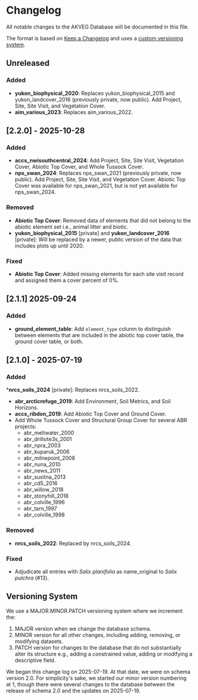 # Changelog

All notable changes to the AKVEG Database will be documented in this file.

The format is based on [Keep a Changelog](https://keepachangelog.com/en/1.1.0/) and uses a [custom versioning 
system](#versioning-system).

## Unreleased

### Added

* **yukon_biophysical_2020**: Replaces yukon_biophysical_2015 and yukon_landcover_2016 (previously private, now 
  public). Add Project, Site, Site Visit, and Vegetation Cover.
* **aim_various_2023**: Replaces aim_various_2022.

## [2.2.0] - 2025-10-28

### Added

* **accs_nwisouthcentral_2024**: Add Project, Site, Site Visit, Vegetation Cover, Abiotic Top Cover, and Whole Tussock 
  Cover.
* **nps_swan_2024**: Replaces nps_swan_2021 (previously private, now public). Add Project, Site, Site Visit, and 
  Vegetation Cover. Abiotic Top Cover was available for nps_swan_2021, but is not yet available for nps_swan_2024.

### Removed

* **Abiotic Top Cover**: Removed data of elements that did not belong to the abiotic element set i.e., animal litter 
  and biotic.
* **yukon_biophysical_2015** [private] and **yukon_landcover_2016** [private]: Will be replaced by a newer, public 
  version 
  of the data that includes plots up until 2020.

### Fixed

* **Abiotic Top Cover**: Added missing elements for each site visit record and assigned them a cover percent of 0%.

## [2.1.1] 2025-09-24

### Added

* **ground_element_table**: Add `element_type` column to distinguish between elements that are included in the 
  abiotic top cover table, the ground cover table, or both.

## [2.1.0] - 2025-07-19

### Added

***nrcs_soils_2024** [private]: Replaces nrcs_soils_2022.
* **abr_arcticrefuge_2019**: Add Environment, Soil Metrics, and Soil Horizons.
* **accs_ribdon_2019**: Add Abiotic Top Cover and Ground Cover.
* Add Whole Tussock Cover and Structural Group Cover for several ABR projects:
  * abr_meltwater_2000
  * abr_drillsite3s_2001
  * abr_npra_2003
  * abr_kuparuk_2006
  * abr_milnepoint_2008
  * abr_nuna_2010
  * abr_news_2011
  * abr_susitna_2013
  * abr_cd5_2016
  * abr_willow_2018
  * abr_stonyhill_2018
  * abr_colville_1996
  * abr_tarn_1997
  * abr_colville_1998

### Removed

* **nrcs_soils_2022**: Replaced by nrcs_soils_2024.

### Fixed

* Adjudicate all entries with *Salix planifolia* as name_original to *Salix pulchra* (#13).

## Versioning System

We use a MAJOR.MINOR.PATCH versioning system where we increment the:

1. MAJOR version when we change the database schema.
2. MINOR version for all other changes, including adding, removing, or modifying datasets.
3. PATCH version for changes to the database that do not substantially alter its structure e.g.,
   adding a constrained value, adding or modifying a descriptive field.

We began this change log on 2025-07-19. At that date, we were on schema version 2.0. For simplicity's sake, we started 
our minor version numbering at 1, though there were several changes to the database between the release of schema 2.0 and the updates on 2025-07-19.
